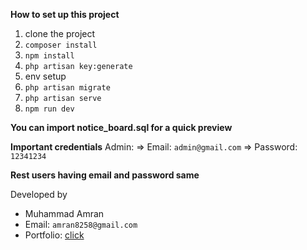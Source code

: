 **How to set up this project**

1. clone the project
2. ```composer install```
3. ```npm install```
4. ```php artisan key:generate```
5. env setup
6. ```php artisan migrate```
7. ```php artisan serve```
8. ```npm run dev```

**You can import notice_board.sql for a quick preview**

**Important credentials**
Admin:
=> Email: ```admin@gmail.com```
=> Password: ```12341234```

**Rest users having email and password same**

Developed by 
- Muhammad Amran
- Email: ```amran8258@gmail.com```
- Portfolio: [click](https://amran-muhammad.github.io/portfolio/)